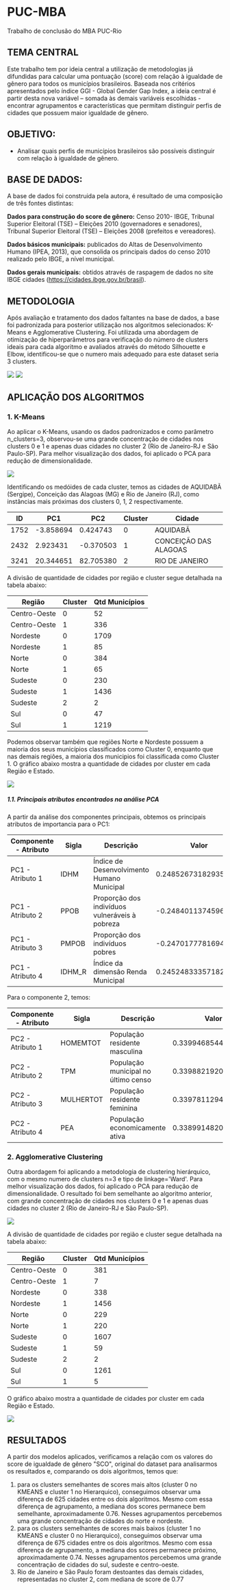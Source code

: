 # PUC-MBA
Trabalho de conclusão do MBA PUC-Rio

## TEMA CENTRAL
Este trabalho tem por ideia central a utilização de metodologias já difundidas para calcular uma pontuação (score) com relação à igualdade de gênero para todos os municípios brasileiros. Baseada nos critérios apresentados pelo índice GGI - Global Gender Gap Index, a ideia central é partir desta nova variável – somada às demais variáveis escolhidas - encontrar agrupamentos e características que permitam distinguir perfis de cidades que possuem maior igualdade de gênero.

## OBJETIVO:
* Analisar quais perfis de municípios brasileiros são possíveis distinguir com relação à igualdade de gênero.

## BASE DE DADOS:
A base de dados foi construida pela autora, é resultado de uma composição de três fontes distintas: 

**Dados para construção do score de gênero:** Censo 2010- IBGE, Tribunal Superior Eleitoral (TSE) – Eleições 2010 (governadores e senadores), Tribunal Superior Eleitoral (TSE) – Eleições 2008 (prefeitos e vereadores).

**Dados básicos municipais:** publicados do Altas de Desenvolvimento Humano (IPEA, 2013), que consolida os principais dados do censo 2010 realizado pelo IBGE, a nível municipal.

**Dados gerais municipais:** obtidos através de raspagem de dados no site IBGE cidades (https://cidades.ibge.gov.br/brasil). 

## METODOLOGIA
Após avaliação e tratamento dos dados faltantes na base de dados, a base foi padronizada para posterior utilização nos algoritmos selecionados: K-Means e Agglomerative Clustering. Foi utilizada uma abordagem de otimização de hiperparâmetros para verificação do número de clusters ideais para cada algoritmo e avaliados através do método Silhouette e Elbow, identificou-se que o numero mais adequado para este dataset seria 3 clusters.

![](Imagens/Clusters_kmeans_silhouette.png) ![](Imagens/Clusters_ward_silhouette.png)

## APLICAÇÃO DOS ALGORITMOS
### 1. K-Means
Ao aplicar o K-Means, usando os dados padronizados e como parâmetro n_clusters=3, observou-se uma grande concentração de cidades nos clusters 0 e 1 e apenas duas cidades no cluster 2 (Rio de Janeiro-RJ e São Paulo-SP). Para melhor visualização dos dados, foi aplicado o PCA para redução de dimensionalidade.

![](Imagens/scatter_kmeans.png) 

Identificando os medóides de cada cluster, temos as cidades de AQUIDABÃ (Sergipe), Conceição das Alagoas (MG) e Rio de Janeiro (RJ), como instâncias mais próximas dos clusters 0, 1, 2 respectivamente.

| ID   | PC1       | PC2       | Cluster | Cidade                |
|------|-----------|-----------|---------|-----------------------|
| 1752 | -3.858694 | 0.424743  | 0       | AQUIDABÃ              |
| 2432 | 2.923431  | -0.370503 | 1       | CONCEIÇÃO DAS ALAGOAS |
| 3241 | 20.344651 | 82.705380 | 2       | RIO DE JANEIRO        |


A divisão de quantidade de cidades por região e cluster segue detalhada na tabela abaixo:

| Região       | Cluster | Qtd Municípios |
|--------------|---------|----------------|
| Centro-Oeste |       0 |             52 |
| Centro-Oeste |       1 |            336 |
|     Nordeste |       0 |           1709 |
|     Nordeste |       1 |             85 |
|        Norte |       0 |            384 |
|        Norte |       1 |             65 |
|      Sudeste |       0 |            230 |
|      Sudeste |       1 |           1436 |
|      Sudeste |       2 |              2 |
|          Sul |       0 |             47 |
|          Sul |       1 |           1219 |

Podemos observar também que regiões Norte e Nordeste possuem a maioria dos seus municípios classificados como Cluster 0, enquanto que nas demais regiões, a maioria dos municipios foi classificada como Cluster 1. O gráfico abaixo mostra a quantidade de cidades por cluster em cada Região e Estado.

![](Imagens/Clusters_kmeans_regiao.png)



##### 1.1. Principais atributos encontrados na análise PCA

A partir da análise dos componentes principais, obtemos os principais atributos de importancia para o PC1: 

| Componente - Atributo | Sigla  | Descrição                                      | Valor                |
|-----------------------|--------|------------------------------------------------|----------------------|
| PC1 - Atributo 1      | IDHM   | Índice de Desenvolvimento Humano Municipal     | 0.24852673182935706  |
| PC1 - Atributo 2      | PPOB   | Proporção dos indivíduos vulneráveis à pobreza | -0.24840113745965    |
| PC1 - Atributo 3      | PMPOB  | Proporção dos indivíduos pobres                | -0.24701777816944107 |
| PC1 - Atributo 4      | IDHM_R | Índice da dimensão Renda Municipal             | 0.24524833357182915  |

Para o componente 2, temos:

| Componente - Atributo | Sigla     | Descrição                           | Valor               |
|-----------------------|-----------|-------------------------------------|---------------------|
| PC2 - Atributo 1      | HOMEMTOT  | População residente masculina       | 0.33994685448122    |
| PC2 - Atributo 2      | TPM       | População municipal no último censo | 0.33988219209530224 |
| PC2 - Atributo 3      | MULHERTOT | População residente   feminina      | 0.3397811294723905  |
| PC2 - Atributo 4      | PEA       | População economicamente ativa      | 0.3389914820057626  |

### 2. Agglomerative Clustering

Outra abordagem foi aplicando a metodologia de clustering hierárquico, com o mesmo numero de clusters n=3 e tipo de linkage='Ward'.
Para melhor visualização dos dados, foi aplicado o PCA para redução de dimensionalidade. O resultado foi bem semelhante ao algoritmo anterior, com grande concentração de cidades nos clusters 0 e 1 e apenas duas cidades no cluster 2 (Rio de Janeiro-RJ e São Paulo-SP).

![](Imagens/clusters_ward.png) 

A divisão de quantidade de cidades por região e cluster segue detalhada na tabela abaixo:

| Região       | Cluster | Qtd Municípios |
|--------------|---------|----------------|
| Centro-Oeste |       0 |            381 |
| Centro-Oeste |       1 |              7 |
|     Nordeste |       0 |            338 |
|     Nordeste |       1 |           1456 |
|        Norte |       0 |            229 |
|        Norte |       1 |            220 |
|      Sudeste |       0 |           1607 |
|      Sudeste |       1 |             59 |
|      Sudeste |       2 |              2 |
|          Sul |       0 |           1261 |
|          Sul |       1 |              5 |

 O gráfico abaixo mostra a quantidade de cidades por cluster em cada Região e Estado.
 
![](Imagens/Clusters_ward_regiao.png) 


## RESULTADOS

A partir dos modelos aplicados, verificamos a relação com os valores do score de igualdade de gênero "SCO", original do dataset para analisarmos os resultados e, comparando os dois algoritmos, temos que:

1) para os clusters semelhantes de scores mais altos (cluster 0 no KMEANS e cluster 1 no Hierarquico), conseguimos observar uma diferença de 625 cidades entre os dois algoritmos. Mesmo com essa diferença de agrupamento, a mediana dos scores permanece bem semelhante, aproximadamente 0.76. Nesses agrupamentos percebemos uma grande concentração de cidades do norte e nordeste.
2) para os clusters semelhantes de scores mais baixos (cluster 1 no KMEANS e cluster 0 no Hierarquico), conseguimos observar uma diferença de 675 cidades entre os dois algoritmos. Mesmo com essa diferença de agrupamento, a mediana dos scores permanece próximo, aproximadamente 0.74. Nesses agrupamentos percebemos uma grande concentração de cidades do sul, sudeste e centro-oeste.
3) Rio de Janeiro e São Paulo foram destoantes das demais cidades, representadas no cluster 2, com mediana de score de 0.77


